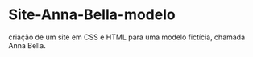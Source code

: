 # Site-Anna-Bella-modelo
criação de um site em CSS e HTML para uma modelo fictícia, chamada Anna Bella.

